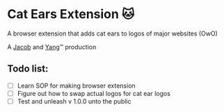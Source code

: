 # Cat Ears Extension 🐱 
A browser extension that adds cat ears to logos of major websites (OwO)

A [Jacob](https://github.com/JacobF14) and [Yang](https://github.com/yang-yi-shen)™ production

## Todo list:

- [ ] Learn SOP for making browser extension
- [ ] Figure out how to swap actual logos for cat ear logos
- [ ] Test and unleash v 1.0.0 unto the public